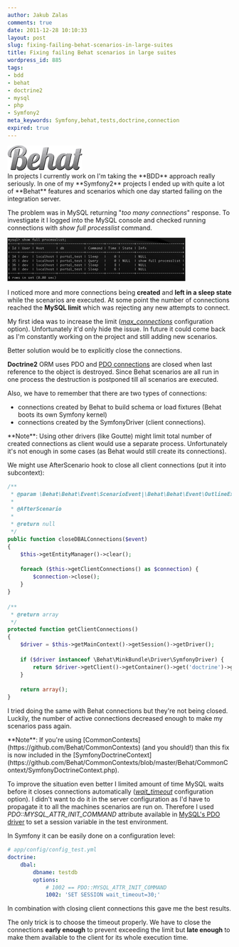 ```yaml
---
author: Jakub Zalas
comments: true
date: 2011-12-28 10:10:33
layout: post
slug: fixing-failing-behat-scenarios-in-large-suites
title: Fixing failing Behat scenarios in large suites
wordpress_id: 885
tags:
- bdd
- behat
- doctrine2
- mysql
- php
- Symfony2
meta_keywords: Symfony,behat,tests,doctrine,connection
expired: true
---
```


<div class="pull-left">
    <img src="/uploads/wp/2011/12/behat-logo.png" title="Behat Logo" alt="Behat Logo" class="img-responsive" />
</div>
In projects I currently work on I'm taking the **BDD** approach really seriously. In one of my **Symfony2** projects I ended up with quite a lot of **Behat** features and scenarios which one day started failing on the integration server.

The problem was in MySQL returning "*too many connections*" response. To investigate it I logged into the MySQL console and checked running connections with _show full processlist_ command.

<div class="text-center">
    <a href="/uploads/wp/2011/12/mysql-processlist.png"><img src="/uploads/wp/2011/12/mysql-processlist-400x97.png" title="Mysql process list" alt="Mysql process list" class="img-responsive" /></a>
</div>

I noticed more and more connections being **created** and **left in a sleep state** while the scenarios are executed. At some point the number of connections reached the **MySQL limit** which was rejecting any new attempts to connect.

My first idea was to increase the limit (*[max_connections](http://dev.mysql.com/doc/refman/5.5/en/server-system-variables.html#sysvar_max_connections)* configuration option). Unfortunately it'd only hide the issue. In future it could come back as I'm constantly working on the project and still adding new scenarios.

Better solution would be to explicitly close the connections.

**Doctrine2** ORM uses PDO and [PDO connections](http://php.net/manual/en/pdo.connections.php) are closed when last reference to the object is destroyed. Since Behat scenarios are all run in one process the destruction is postponed till all scenarios are executed.

Also, we have to remember that there are two types of connections:

* connections created by Behat to build schema or load fixtures (Behat boots its own Symfony kernel)
* connections created by the SymfonyDriver (client connections).


<div class="alert alert-warning" markdown="1">
**Note**: Using other drivers (like Goutte) might limit total number of created connections as client would use a separate process. Unfortunately it's not enough in some cases (as Behat would still create its connections).
</div>

We might use AfterScenario hook to close all client connections (put it into subcontext):

    
```php
/**
 * @param \Behat\Behat\Event\ScenarioEvent|\Behat\Behat\Event\OutlineExampleEvent $event
 *
 * @AfterScenario
 *
 * @return null
 */
public function closeDBALConnections($event)
{
    $this->getEntityManager()->clear();

    foreach ($this->getClientConnections() as $connection) {
        $connection->close();
    }
}

/**
 * @return array
 */
protected function getClientConnections()
{
    $driver = $this->getMainContext()->getSession()->getDriver();

    if ($driver instanceof \Behat\MinkBundle\Driver\SymfonyDriver) {
        return $driver->getClient()->getContainer()->get('doctrine')->getConnections();
    }

    return array();
}
```


I tried doing the same with Behat connections but they're not being closed. Luckily, the number of active connections decreased enough to make my scenarios pass again.

<div class="alert alert-warning" markdown="1">
**Note**: If you're using [CommonContexts](https://github.com/Behat/CommonContexts) (and you should!) than this fix is now included in the [SymfonyDoctrineContext](https://github.com/Behat/CommonContexts/blob/master/Behat/CommonContext/SymfonyDoctrineContext.php).
</div>

To improve the situation even better I limited amount of time MySQL waits before it closes connections automatically (*[wait_timeout](http://dev.mysql.com/doc/refman/5.5/en/server-system-variables.html#sysvar_wait_timeout)* configuration option). I didn't want to do it in the server configuration as I'd have to propagate it to all the machines scenarios are run on. Therefore I used _PDO::MYSQL_ATTR_INIT_COMMAND_ attribute available in [MySQL's PDO driver](http://php.net/manual/en/ref.pdo-mysql.php) to set a session variable in the test environment.

In Symfony it can be easily done on a configuration level:

    
```yaml
# app/config/config_test.yml
doctrine:
    dbal:
        dbname: testdb
        options:
            # 1002 == PDO::MYSQL_ATTR_INIT_COMMAND
            1002: 'SET SESSION wait_timeout=30;'
```


In combination with closing client connections this gave me the best results.

The only trick is to choose the timeout properly. We have to close the connections **early enough** to prevent exceeding the limit but **late enough** to make them available to the client for its whole execution time.
